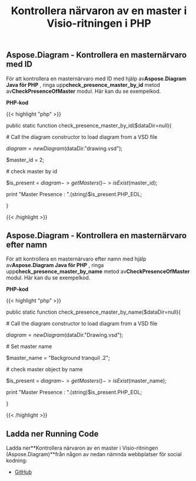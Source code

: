 ﻿---
title: Kontrollera närvaron av en master i Visio-ritningen i PHP
type: docs
weight: 10
url: /sv/java/check-presence-of-a-master-in-the-visio-drawing-in-php/
---
## **Aspose.Diagram - Kontrollera en masternärvaro med ID**
 För att kontrollera en masternärvaro med ID med hjälp av**Aspose.Diagram Java för PHP** , ringa upp**check_presence_master_by_id** metod av**CheckPresenceOfMaster** modul. Här kan du se exempelkod.

**PHP-kod**

{{< highlight "php" >}}

 public static function check_presence_master_by_id($dataDir=null){

\# Call the diagram constructor to load diagram from a VSD file

$diagram = new Diagram($dataDir."drawing.vsd");

$master_id = 2;

\# check master by id

$is_present = $diagram->getMasters()->isExist($master_id);

print "Master Presence : ".(string)$is_present.PHP_EOL;

}

{{< /highlight >}}
## **Aspose.Diagram - Kontrollera en masternärvaro efter namn**
 För att kontrollera en masternärvaro efter namn med hjälp av**Aspose.Diagram Java för PHP** , ringa upp**check_presence_master_by_name** metod av**CheckPresenceOfMaster** modul. Här kan du se exempelkod.

**PHP-kod**

{{< highlight "php" >}}

 public static function check_presence_master_by_name($dataDir=null){

\# Call the diagram constructor to load diagram from a VSD file

$diagram = new Diagram($dataDir."Drawing.vsd");

\# Set master name

$master_name = "Background tranquil .2";

\# check master object by name

$is_present = $diagram->getMasters()->isExist($master_name);

print "Master Presence : ".(string)$is_present.PHP_EOL;

}

{{< /highlight >}}
## **Ladda ner Running Code**
 Ladda ner**Kontrollera närvaron av en master i Visio-ritningen (Aspose.Diagram)**från någon av nedan nämnda webbplatser för social kodning:

- [GitHub](https://github.com/asposediagram/Aspose.Diagram-for-Java/blob/master/Plugins/Aspose_Diagram_Java_for_PHP/src/aspose/diagram/WorkingwithMasters/CheckPresenceOfMaster.php)
